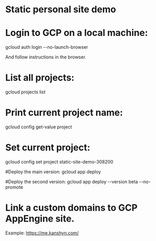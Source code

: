 # Static personal site demo

# Login to GCP on a local machine:
gcloud auth login --no-launch-browser

And follow instructions in the browser.

# List all projects:
gcloud projects list

# Print current project name:
gcloud config get-value project

# Set current project:
gcloud config set project static-site-demo-308200

#Deploy the main version:
gcloud app deploy

#Deploy the second version:
gcloud app deploy --version beta --no-promote

# Link a custom domains to GCP AppEngine site.
Example: https://me.kanshyn.com/

